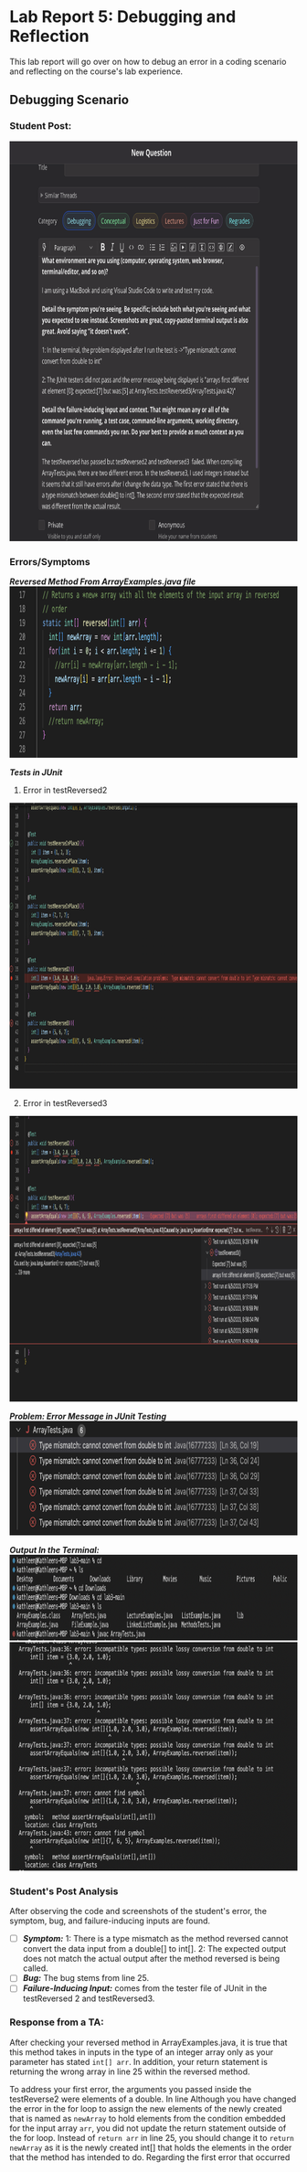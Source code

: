 # Lab Report 5: Debugging and Reflection 
This lab report will go over on how to debug an error in a coding scenario and reflecting on the course's lab experience. 

## **Debugging Scenario**
### Student Post: 
<img src="thread.png" width="750" height="700"/>

### **Errors/Symptoms**
***Reversed Method From ArrayExamples.java file*** <br />
<img src="method.png" width="700" height="300"/>

***Tests in JUnit*** <br />
1. Error in testReversed2 <br />
<img src="reverse2.png" width="800" height="500"/>

2. Error in testReversed3 <br />
<img src="reverse3.png" width="800" height="500"/>

***Problem: Error Message in JUnit Testing*** <br />
<img src="JUnit_Error.png" width="800" height="200"/>

***Output In the Terminal:*** <br />
<img src="command.png" width="800" height="150"/>
<img src="compile.png" width="800" height="400"/>

### Student's Post Analysis
After observing the code and screenshots of the student's error, the symptom, bug, and failure-inducing inputs are found. 
- [ ] ***Symptom:*** 1: There is a type mismatch as the method reversed cannot convert the data input from a double[] to int[]. 2: The expected output does not match the actual output after the method reversed is being called. 
- [ ] ***Bug:*** The bug stems from line 25.
- [ ] ***Failure-Inducing Input:*** comes from the tester file of JUnit in the testReversed 2 and testReversed3. 

### Response from a TA: 
After checking your reversed method in ArrayExamples.java, it is true that this method takes in inputs in the type of an integer array only as your parameter has stated ```int[] arr```. In addition, your return statement is returning the wrong array in line 25 within the reversed method. 

To address your first error, the arguments you passed inside the testReverse2 were elements of a double. In line Although you have changed the error in the for loop to assign the new elements of the newly created that is named as `newArray` to hold elements from the condition embedded for the input array `arr`, you did not update the return statement outside of the for loop. Instead of `return arr` in line 25, you should change it to `return newArray` as it is the newly created int[] that holds the elements in the order that the method has intended to do. 
Regarding the first error that occurred
